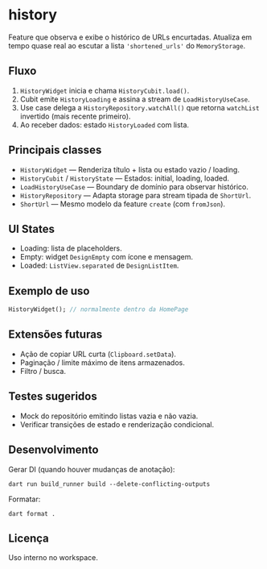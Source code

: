 # history

Feature que observa e exibe o histórico de URLs encurtadas. Atualiza em tempo quase real ao escutar a lista `'shortened_urls'` do `MemoryStorage`.

## Fluxo

1. `HistoryWidget` inicia e chama `HistoryCubit.load()`.
2. Cubit emite `HistoryLoading` e assina a stream de `LoadHistoryUseCase`.
3. Use case delega a `HistoryRepository.watchAll()` que retorna `watchList` invertido (mais recente primeiro).
4. Ao receber dados: estado `HistoryLoaded` com lista.

## Principais classes

- `HistoryWidget` — Renderiza título + lista ou estado vazio / loading.
- `HistoryCubit` / `HistoryState` — Estados: initial, loading, loaded.
- `LoadHistoryUseCase` — Boundary de domínio para observar histórico.
- `HistoryRepository` — Adapta storage para stream tipada de `ShortUrl`.
- `ShortUrl` — Mesmo modelo da feature `create` (com `fromJson`).

## UI States

- Loading: lista de placeholders.
- Empty: widget `DesignEmpty` com ícone e mensagem.
- Loaded: `ListView.separated` de `DesignListItem`.

## Exemplo de uso

```dart
HistoryWidget(); // normalmente dentro da HomePage
```

## Extensões futuras

- Ação de copiar URL curta (`Clipboard.setData`).
- Paginação / limite máximo de itens armazenados.
- Filtro / busca.

## Testes sugeridos

- Mock do repositório emitindo listas vazia e não vazia.
- Verificar transições de estado e renderização condicional.

## Desenvolvimento

Gerar DI (quando houver mudanças de anotação):
```
dart run build_runner build --delete-conflicting-outputs
```

Formatar:
```
dart format .
```

## Licença

Uso interno no workspace.

